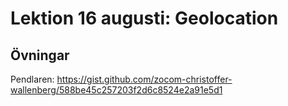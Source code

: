 # Lektion 16 augusti: Geolocation

## Övningar

Pendlaren: https://gist.github.com/zocom-christoffer-wallenberg/588be45c257203f2d6c8524e2a91e5d1
